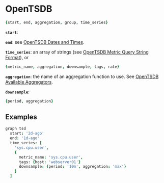 # OpenTSDB

<!-- norun -->
```coffeescript
{start, end, aggregation, group, time_series}
```

**`start`**:

**`end`**: see [OpenTSDB Dates and Times](http://opentsdb.net/docs/build/html/user_guide/query/dates.html).

**`time_series`**: an array of strings (see [OpenTSDB Metric Query String Format](http://opentsdb.net/docs/build/html/api_http/query/index.html#metric-query-string-format)), or

<!-- norun -->
```coffeescript
{metric_name, aggregation, downsample, tags, rate}
```

**`aggregation`**: the name of an aggregation function to use. See [OpenTSDB Available Aggregators](http://opentsdb.net/docs/build/html/user_guide/query/aggregators.html#available-aggregators).

**`downsample`**:

<!-- norun -->
```coffeescript
{period, aggregation}
```

## Examples

<!-- norun -->
```coffeescript
graph tsd
  start: '2d-ago'
  end: '1d-ago'
  time_series: [
    'sys.cpu.user',
    {
      metric_name: 'sys.cpu.user',
      tags: {host: 'webserver01'}
      downsample: {period: '10m', aggregation: 'max'}
    }
  ]
```
